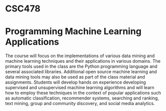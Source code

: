 # CSC478
# Programming  Machine  Learning  Applications

The course will focus on the implementations of various data mining and machine learning techniques and their applications in various domains. The primary tools used in the class are the Python programming language and several associated libraries. Additional open source machine learning and data mining tools may also be used as part of the class material and assignments. Students will develop hands on experience developing supervised and unsupervised machine learning algorithms and will learn how to employ these techniques in the context of popular applications such as automatic classification, recommender systems, searching and ranking, text mining, group and community discovery, and social media analytics.
